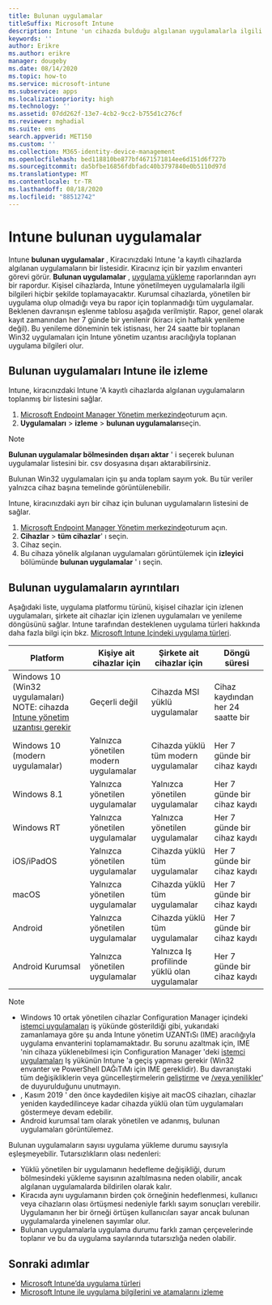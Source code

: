 ```yaml
---
title: Bulunan uygulamalar
titleSuffix: Microsoft Intune
description: Intune 'un cihazda bulduğu algılanan uygulamalarla ilgili ayrıntıları anlayın.
keywords: ''
author: Erikre
ms.author: erikre
manager: dougeby
ms.date: 08/14/2020
ms.topic: how-to
ms.service: microsoft-intune
ms.subservice: apps
ms.localizationpriority: high
ms.technology: ''
ms.assetid: 07dd262f-13e7-4cb2-9cc2-b755d1c276cf
ms.reviewer: mghadial
ms.suite: ems
search.appverid: MET150
ms.custom: ''
ms.collection: M365-identity-device-management
ms.openlocfilehash: bed118810be877bf4671571814ee6d151d6f727b
ms.sourcegitcommit: da5bfbe16856fdbfadc40b3797840e0b5110d97d
ms.translationtype: MT
ms.contentlocale: tr-TR
ms.lasthandoff: 08/18/2020
ms.locfileid: "88512742"
---
```

# <a name="intune-discovered-apps"></a>Intune bulunan uygulamalar

Intune **bulunan uygulamalar** , Kiracınızdaki Intune 'a kayıtlı cihazlarda algılanan uygulamaların bir listesidir. Kiracınız için bir yazılım envanteri görevi görür. **Bulunan uygulamalar** , [uygulama yükleme](apps-monitor.md) raporlarından ayrı bir rapordur. Kişisel cihazlarda, Intune yönetilmeyen uygulamalarla ilgili bilgileri hiçbir şekilde toplamayacaktır. Kurumsal cihazlarda, yönetilen bir uygulama olup olmadığı veya bu rapor için toplanmadığı tüm uygulamalar. Beklenen davranışın eşlenme tablosu aşağıda verilmiştir. Rapor, genel olarak kayıt zamanından her 7 günde bir yenilenir (kiracı için haftalık yenileme değil). Bu yenileme döneminin tek istisnası, her 24 saatte bir toplanan Win32 uygulamaları için Intune yönetim uzantısı aracılığıyla toplanan uygulama bilgileri olur.

## <a name="monitor-discovered-apps-with-intune"></a>Bulunan uygulamaları Intune ile izleme

Intune, kiracınızdaki Intune 'A kayıtlı cihazlarda algılanan uygulamaların toplanmış bir listesini sağlar.

1. [Microsoft Endpoint Manager Yönetim merkezinde](https://go.microsoft.com/fwlink/?linkid=2109431)oturum açın.
2. **Uygulamaları**  >  **izleme**  >  **bulunan uygulamaları**seçin.

>[!NOTE]
>**Bulunan uygulamalar bölmesinden** **dışarı aktar** ' i seçerek bulunan uygulamalar listesini bir. csv dosyasına dışarı aktarabilirsiniz.
>
>Bulunan Win32 uygulamaları için şu anda toplam sayım yok. Bu tür veriler yalnızca cihaz başına temelinde görüntülenebilir.

Intune, kiracınızdaki ayrı bir cihaz için bulunan uygulamaların listesini de sağlar.

1. [Microsoft Endpoint Manager Yönetim merkezinde](https://go.microsoft.com/fwlink/?linkid=2109431)oturum açın.
2. **Cihazlar**  >  **tüm cihazlar**' ı seçin.
3. Cihaz seçin.
4. Bu cihaza yönelik algılanan uygulamaları görüntülemek için **izleyici** bölümünde **bulunan uygulamalar** ' ı seçin.

## <a name="details-of-discovered-apps"></a>Bulunan uygulamaların ayrıntıları

Aşağıdaki liste, uygulama platformu türünü, kişisel cihazlar için izlenen uygulamaları, şirkete ait cihazlar için izlenen uygulamaları ve yenileme döngüsünü sağlar. Intune tarafından desteklenen uygulama türleri hakkında daha fazla bilgi için bkz. [Microsoft Intune Içindeki uygulama türleri](apps-add.md#app-types-in-microsoft-intune).

| Platform | Kişiye ait cihazlar için | Şirkete ait cihazlar için | Döngü süresi |
|------------------------------------------------------------------------|----------------------------------|--------------------------------------------------|---------------------------------------|
| Windows 10 (Win32 uygulamaları) NOTE: cihazda [Intune yönetim uzantısı gerekir](intune-management-extension.md) | Geçerli değil | Cihazda MSI yüklü uygulamalar | Cihaz kaydından her 24 saatte bir |
| Windows 10 (modern uygulamalar) | Yalnızca yönetilen modern uygulamalar | Cihazda yüklü tüm modern uygulamalar | Her 7 günde bir cihaz kaydı |
| Windows 8.1 | Yalnızca yönetilen uygulamalar | Yalnızca yönetilen uygulamalar | Her 7 günde bir cihaz kaydı |
| Windows RT | Yalnızca yönetilen uygulamalar | Yalnızca yönetilen uygulamalar | Her 7 günde bir cihaz kaydı |
| iOS/iPadOS | Yalnızca yönetilen uygulamalar | Cihazda yüklü tüm uygulamalar | Her 7 günde bir cihaz kaydı |
| macOS | Yalnızca yönetilen uygulamalar | Cihazda yüklü tüm uygulamalar | Her 7 günde bir cihaz kaydı |
| Android | Yalnızca yönetilen uygulamalar | Cihazda yüklü tüm uygulamalar | Her 7 günde bir cihaz kaydı |
| Android Kurumsal | Yalnızca yönetilen uygulamalar | Yalnızca Iş profilinde yüklü olan uygulamalar | Her 7 günde bir cihaz kaydı |

> [!NOTE]
> - Windows 10 ortak yönetilen cihazlar Configuration Manager içindeki [istemci uygulamaları](https://docs.microsoft.com/mem/configmgr/comanage/workloads#client-apps) iş yükünde gösterildiği gibi, yukarıdaki zamanlamaya göre şu anda Intune yönetim UZANTıSı (IME) aracılığıyla uygulama envanterini toplamamaktadır. Bu sorunu azaltmak için, IME 'nin cihaza yüklenebilmesi için Configuration Manager 'deki [istemci uygulamaları](https://docs.microsoft.com/mem/configmgr/comanage/workloads#client-apps) Iş yükünün Intune 'a geçiş yapması gerekir (Win32 envanter ve PowerShell DAĞıTıMı için IME gereklidir). Bu davranıştaki tüm değişikliklerin veya güncelleştirmelerin [geliştirme](../fundamentals/in-development.md) ve [/veya yenilikler](../fundamentals/whats-new.md)' de duyurulduğunu unutmayın.
> - , Kasım 2019 ' den önce kaydedilen kişiye ait macOS cihazları, cihazlar yeniden kaydedilinceye kadar cihazda yüklü olan tüm uygulamaları göstermeye devam edebilir.
> - Android kurumsal tam olarak yönetilen ve adanmış, bulunan uygulamaları görüntülemez.

Bulunan uygulamaların sayısı uygulama yükleme durumu sayısıyla eşleşmeyebilir. Tutarsızlıkların olası nedenleri:

- Yüklü yönetilen bir uygulamanın hedefleme değişikliği, durum bölmesindeki yükleme sayısının azaltılmasına neden olabilir, ancak algılanan uygulamalarda bildirilen olarak kalır.
- Kiracıda aynı uygulamanın birden çok örneğinin hedeflenmesi, kullanıcı veya cihazların olası örtüşmesi nedeniyle farklı sayım sonuçları verebilir. Uygulamanın her bir örneği örtüşen kullanıcıları sayar ancak bulunan uygulamalarda yinelenen sayımlar olur.
- Bulunan uygulamalarla uygulama durumu farklı zaman çerçevelerinde toplanır ve bu da uygulama sayılarında tutarsızlığa neden olabilir.

## <a name="next-steps"></a>Sonraki adımlar

- [Microsoft Intune’da uygulama türleri](apps-add.md#app-types-in-microsoft-intune)
- [Microsoft Intune ile uygulama bilgilerini ve atamalarını izleme](apps-monitor.md)
